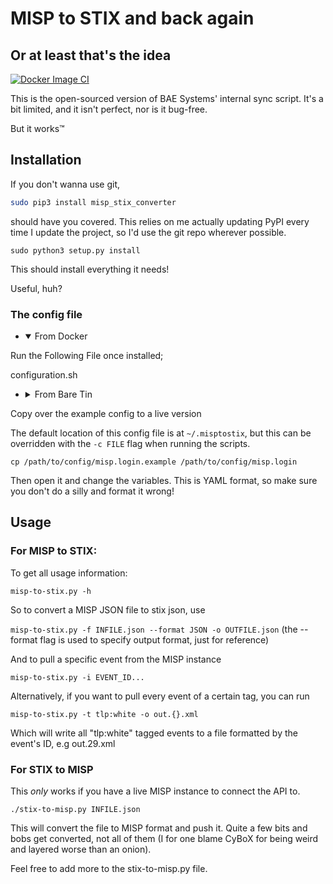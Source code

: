 # MISP to STIX and back again
## Or at least that's the idea

[![Docker Image CI](https://github.com/edwardrixon/MISP-STIX-Converter/actions/workflows/docker-image.yml/badge.svg)](https://github.com/edwardrixon/MISP-STIX-Converter/actions/workflows/docker-image.yml)

This is the open-sourced version of BAE Systems' internal
sync script. It's a bit limited, and it isn't perfect, nor is it bug-free.

But it works™

## Installation

If you don't wanna use git, 
```bash
sudo pip3 install misp_stix_converter
```
should have you covered. This relies on me actually updating PyPI every time I update the project, so I'd use the 
git repo wherever possible.

```
sudo python3 setup.py install
```

This should install everything it needs!

Useful, huh?

### The config file

- <details open><summary>From Docker</summary>

Run the Following File once installed;

configuration.sh

- <details><summary>From Bare Tin</summary>

Copy over the example config to a live version

The default location of this config file is at `~/.misptostix`, but this can be
overridden with the `-c FILE` flag when running the scripts.

`cp /path/to/config/misp.login.example /path/to/config/misp.login`

Then open it and change the variables. This is YAML format, so make sure
you don't do a silly and format it wrong!

</details>
</details>

## Usage

### For MISP to STIX: 

To get all usage information:

`misp-to-stix.py -h`

So to convert a MISP JSON file to stix json, use

`misp-to-stix.py -f INFILE.json --format JSON -o OUTFILE.json`
(the --format flag is used to specify output format, just for reference)

And to pull a specific event from the MISP instance

`misp-to-stix.py -i EVENT_ID...`

Alternatively, if you want to pull every event of a certain tag, you can run

`misp-to-stix.py -t tlp:white -o out.{}.xml`

Which will write all "tlp:white" tagged events to a file formatted by the event's ID, e.g out.29.xml

### For STIX to MISP

This *only* works if you have a live MISP instance to connect the API
to. 

`./stix-to-misp.py INFILE.json`

This will convert the file to MISP format and push it. 
Quite a few bits and bobs get converted, not all of them (I for one blame CyBoX for being
weird and layered worse than an onion).

Feel free to add more to the stix-to-misp.py file.
